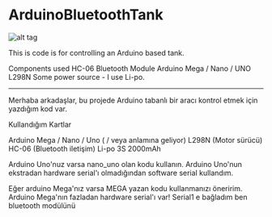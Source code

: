 # ArduinoBluetoothTank

![alt tag](http://www.kaangoksal.com/uploads/3/7/1/5/37152203/8261370_orig.jpg)


This is code is for controlling an Arduino based tank. 

Components used
HC-06 Bluetooth Module
Arduino Mega / Nano / UNO 
L298N 
Some power source - I use Li-po.





-----------------------------------------------------------------------------------------------------------------------


Merhaba arkadaşlar, bu projede Arduino tabanlı bir aracı kontrol etmek için yazdığım kod var.

Kullandığım Kartlar

Arduino Mega / Nano / Uno  ( / veya anlamına geliyor)
L298N  (Motor sürücü)
HC-06 (Bluetooth iletişim)
Li-po 3S 2000mAh 


Arduino Uno'nuz varsa nano_uno olan kodu kullanın. Arduino Uno'nun ekstradan hardware serial'ı olmadığından software serial kullandım.

Eğer arduino Mega'nız varsa MEGA yazan kodu kullanmanızı öneririm. Arduino Mega'nın fazladan hardware serial'ı var! Serial1 e bağladım ben bluetooth modülünü
